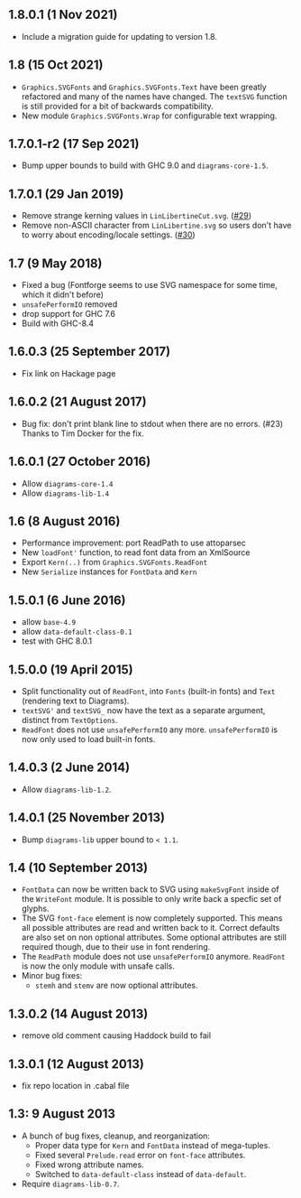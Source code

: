 1.8.0.1 (1 Nov 2021)
--------------------

- Include a migration guide for updating to version 1.8.

1.8 (15 Oct 2021)
-----------------

- `Graphics.SVGFonts` and `Graphics.SVGFonts.Text` have been greatly
  refactored and many of the names have changed.  The `textSVG`
  function is still provided for a bit of backwards compatibility.
- New module `Graphics.SVGFonts.Wrap` for configurable text wrapping.

1.7.0.1-r2 (17 Sep 2021)
------------------------

- Bump upper bounds to build with GHC 9.0 and `diagrams-core-1.5`.

1.7.0.1 (29 Jan 2019)
---------------------

- Remove strange kerning values in `LinLibertineCut.svg`. ([#29](https://github.com/diagrams/SVGFonts/issues/29))
- Remove non-ASCII character from `LinLibertine.svg` so users don't
  have to worry about encoding/locale
  settings. ([#30](https://github.com/diagrams/SVGFonts/issues/30))

1.7 (9 May 2018)
---------------------

- Fixed a bug (Fontforge seems to use SVG namespace for some time, which it didn't before)
- `unsafePerformIO` removed
- drop support for GHC 7.6
- Build with GHC-8.4

1.6.0.3 (25 September 2017)
---------------------------

- Fix link on Hackage page

1.6.0.2 (21 August 2017)
------------------------

- Bug fix: don't print blank line to stdout when there are no errors. (#23)
  Thanks to Tim Docker for the fix.

1.6.0.1 (27 October 2016)
-------------------------

- Allow `diagrams-core-1.4`
- Allow `diagrams-lib-1.4`

1.6 (8 August 2016)
-------------------

- Performance improvement: port ReadPath to use attoparsec
- New `loadFont'` function, to read font data from an XmlSource
- Export `Kern(..)` from `Graphics.SVGFonts.ReadFont`
- New `Serialize` instances for `FontData` and `Kern`

1.5.0.1 (6 June 2016)
---------------------

- allow `base-4.9`
- allow `data-default-class-0.1`
- test with GHC 8.0.1

1.5.0.0 (19 April 2015)
-----------------------

- Split functionality out of `ReadFont`, into `Fonts` (built-in fonts) and
  `Text` (rendering text to Diagrams).
- `textSVG'` and `textSVG_` now have the text as a separate argument,
  distinct from `TextOptions`.
- `ReadFont` does not use `unsafePerformIO` any more. `unsafePerformIO` is
  now only used to load built-in fonts.

1.4.0.3 (2 June 2014)
----------------------

- Allow `diagrams-lib-1.2`.

1.4.0.1 (25 November 2013)
--------------------------

- Bump `diagrams-lib` upper bound to `< 1.1`.

1.4 (10 September 2013)
-----------------------

- `FontData` can now be written back to SVG using `makeSvgFont` inside of the `WriteFont` module.
  It is possible to only write back a specfic set of glyphs.
- The SVG `font-face` element is now completely supported.
  This means all possible attributes are read and written back to it.
  Correct defaults are also set on non optional attributes. Some optional attributes are still
  required though, due to their use in font rendering.
- The `ReadPath` module does not use `unsafePerformIO` anymore. `ReadFont` is now the only module with unsafe calls.
- Minor bug fixes:
  - `stemh` and `stemv` are now optional attributes.

1.3.0.2 (14 August 2013)
------------------------

- remove old comment causing Haddock build to fail

1.3.0.1 (12 August 2013)
------------------------

- fix repo location in .cabal file

1.3: 9 August 2013
------------------

- A bunch of bug fixes, cleanup, and reorganization:
  - Proper data type for `Kern` and `FontData` instead of mega-tuples.
  - Fixed several `Prelude.read` error on `font-face` attributes.
  - Fixed wrong attribute names.
  - Switched to `data-default-class` instead of `data-default`.
- Require `diagrams-lib-0.7`.
